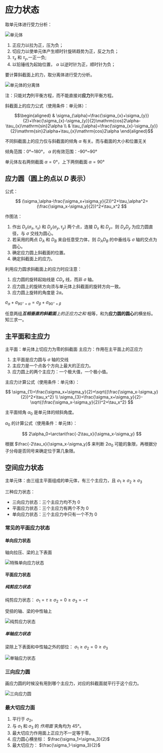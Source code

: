 # 应力状态

取单元体进行受力分析：

![单元体](images/单元体.png)

1. 正应力以拉为正，压为负；
2. 切应力以使单元体产生顺时针旋转趋势为正，反之为负；
3. $\tau _x$ 和 $\tau _y$,一正一负;
4. 以铅锤线为起始位置， $α$ 以逆时针为正，顺时针为负；

要计算斜截面上的力，取分离体进行受力分析。

![单元体的分离体](images/单元体的分离体.png)

注：只能对**力**列平衡方程，而不能直接对**应力**列平衡方程。

斜截面上的应力公式（使用条件：单元体）：

$$\begin{aligned}
 & \sigma_{\alpha}=\frac{\sigma_{x}+\sigma_{y}}{2}+\frac{\sigma_{x}-\sigma_{y}}{2}\mathrm{cos}2\alpha-\tau_{x}\mathrm{sin}2\alpha \\
 & \tau_{\alpha}=\frac{\sigma_{x}-\sigma_{y}}{2}\mathrm{sin}2\alpha+\tau_{x}\mathrm{cos}2\alpha
\end{aligned}$$

不同斜截面上的应力仅与斜截面的倾角 $\alpha$ 有关。而与截面的大小和位置无关

倾角范围：0°\~180°， $\alpha$ 的有效范围：-90°\~90°

单元体左右两侧截面 $\alpha=0°$，上下两侧截面 $\alpha=90°$

## 应力圆（圆上的点以 $D$ 表示）

公式：

$$
(\sigma_\alpha-\frac{\sigma_x+\sigma_y}{2})^2+\tau_\alpha^2=(\frac{\sigma_x-\sigma_y}{2})^2+\tau_x^2
$$

作图法：

1. 作出 $D_x(\sigma _x, \tau _x)$  和 $D_y(\sigma _y, \tau _y)$ 两个点，连接 $D_x$ 和 $D_y$，则 $D_x D_y$ 为应力圆直径，与 $\sigma$ 交线为圆心。
2. 若采用的两点 $D_A$ 和 $D_B$ 来自任意受力体，则 $D_A D_B$ 的中垂线与 $\sigma$ 轴的交点为圆心。
3. 确定应力圆上斜截面的位置。
4. 确定斜截面上的应力。

利用应力圆求斜截面上的应力时应注意：
1. 应力圆的旋转起始线是 $CD_x$ 线，而非 $\sigma$ 轴。
2. 应力圆上的旋转方向须与单元体上斜截面的旋转方向一致。
3. 应力圆上旋转的角度是 $2a$。

$\sigma_\alpha+\sigma_{90^\circ+\alpha}=\sigma_\beta+\sigma_{90^\circ+\beta}$

任意两组***互相垂直的斜截面**上的正应力之和* 相等，和为**应力圆的圆心**的横坐标。知三求一。

## 主平面和主应力

主平面：单元体上切应力为零的斜截面
主应力：作用在主平面上的正应力

1. 主平面是应力圆与 $\sigma$ 轴的交线
2. 主应力是一个点各个方向上最大的正应力。
3. 应力圆上的两个主应力：一个极大值，一个极小值。

主应力计算公式（使用条件：单元体）：

$$
\sigma_{1}=\frac{\sigma_x+\sigma_y}{2}+\sqrt{(\frac{\sigma_x-\sigma_y}{2})^2+\tau_x^2} \\
\sigma_{3}=\frac{\sigma_x+\sigma_y}{2}-\sqrt{(\frac{\sigma_x-\sigma_y}{2})^2+\tau_x^2}
$$

主平面倾角 $\alpha_0$ 是单元体的倾斜角度。

$\alpha_0$ 的计算公式（使用条件：单元体）：

$$
2\alpha_0=\arctan\frac{-2\tau_x}{\sigma_x-\sigma_y}
$$

根据 $\frac{-2\tau_x}{\sigma_x-\sigma_y}$ 来判断 $2\alpha _0$ 可能的象限，再根据分子分母是否同号来确定位于第几象限。

## 空间应力状态

主单元体：由三组主平面组成的单元体，有三个主应力，且 $\sigma_1 \ge \sigma_2 \ge \sigma_3$

三种应力状态：
- 三向应力状态：三个主应力均不为 0
- 平面应力状态：三个主应力有两个不为 0
- 单向应力状态：三个主应力中只有一个不为 0

### 常见的平面应力状态

#### 单向应力状态

轴向拉压、梁的上下表面

![特殊单向应力状态](images/特殊单向应力状态.png)

#### 平面应力状态

##### 纯剪应力状态

纯剪应力状态： $\sigma_1=\tau \ge \sigma_2=0 \ge \sigma_3=-\tau$

受扭的轴、梁的中性轴上

![纯剪应力状态](images/纯剪应力状态.png)

##### 单轴应力状态

梁除上下表面和中性轴之外的部位： $\sigma_1 \ge \sigma_2=0 \ge \sigma_3$

![单轴应力状态](images/单向一般应力状态.png)

### 三向应力圆

画应力圆的时候没有用到哪个主应力，对应的斜截面就平行于这个应力。

![三向应力圆](images/三向应力圆.png)

### 最大切应力面

1. 平行于 $\sigma_2$。
2. 与 $\sigma_1$ 和 $\sigma_3$ 的 *作用面* 夹角均为 45°。
3. 最大切应力作用面上正应力不一定等于零。
4. 应力圆心横坐标： $\frac{\sigma_1+\sigma_3}{2}$
5. 最大切应力： $\frac{\sigma_1-\sigma_3}{2}$

